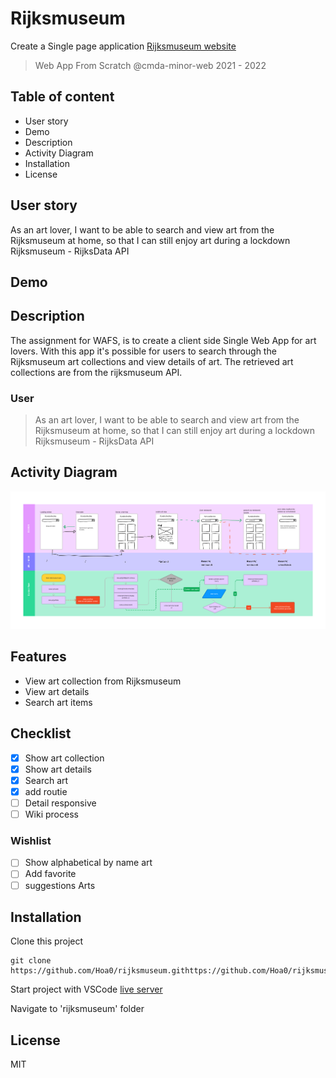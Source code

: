 # Rijksmuseum

Create a Single page application [Rijksmuseum website](https://hoa0.github.io//rijksmuseum/rijksmuseum/index.html)

> Web App From Scratch @cmda-minor-web 2021 - 2022

## Table of content

- User story
- Demo
- Description
- Activity Diagram
- Installation
- License

## User story

As an art lover, I want to be able to search and view art from the Rijksmuseum at home, so that I can still enjoy art during a lockdown Rijksmuseum - RijksData API

## Demo

## Description

The assignment for WAFS, is to create a client side Single Web App for art lovers. With this app it's possible for users to search through the Rijksmuseum art collections and view details of art. The retrieved art collections are from the rijksmuseum API.

### User

> As an art lover, I want to be able to search and view art from the Rijksmuseum at home, so that I can still enjoy art during a lockdown Rijksmuseum - RijksData API

## Activity Diagram

<img src="https://github.com/Hoa0/rijksmuseum/blob/main/docs/img/wafs-activityDiagram.png" width="1000">

## Features

- View art collection from Rijksmuseum
- View art details
- Search art items

## Checklist

- [x] Show art collection
- [x] Show art details
- [x] Search art
- [x] add routie
- [ ] Detail responsive
- [ ] Wiki process

### Wishlist

- [ ] Show alphabetical by name art
- [ ] Add favorite
- [ ] suggestions Arts

## Installation

Clone this project

```commandline
git clone https://github.com/Hoa0/rijksmuseum.githttps://github.com/Hoa0/rijksmuseum.git
```

Start project with VSCode [live server](https://marketplace.visualstudio.com/items?itemName=ritwickdey.LiveServer)

Navigate to 'rijksmuseum' folder

## License

MIT
